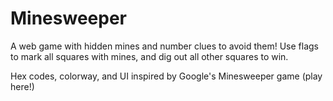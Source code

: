 # Minesweeper
A web game with hidden mines and number clues to avoid them! Use flags to mark all squares with mines, and dig out all other squares to win. 

Hex codes, colorway, and UI inspired by Google's Minesweeper game (play here!)